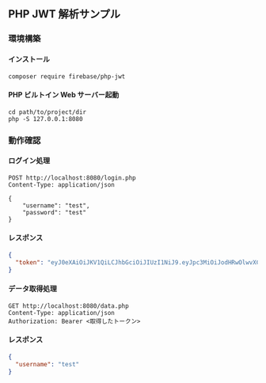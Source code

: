 ## PHP JWT 解析サンプル

### 環境構築

#### インストール

```shell
composer require firebase/php-jwt
```

#### PHP ビルトイン Web サーバー起動

```shell
cd path/to/project/dir
php -S 127.0.0.1:8080
```

### 動作確認

#### ログイン処理

```shell
POST http://localhost:8080/login.php
Content-Type: application/json

{
    "username": "test",
    "password": "test"
}
```

#### レスポンス

```json
{
  "token": "eyJ0eXAiOiJKV1QiLCJhbGciOiJIUzI1NiJ9.eyJpc3MiOiJodHRwOlwvXC9sb2NhbGhvc3QiLCJleHAiOjE1ODk1NTI1ODksInVzZXJuYW1lIjoidGVzdCJ9.N7gVU75BNSjxrSPPjBU-bLaUbUuFlMP3YHHq5-vGr5s"
}
```

#### データ取得処理

```shell
GET http://localhost:8080/data.php
Content-Type: application/json
Authorization: Bearer <取得したトークン>
```

#### レスポンス

```json
{
  "username": "test"
}
```

